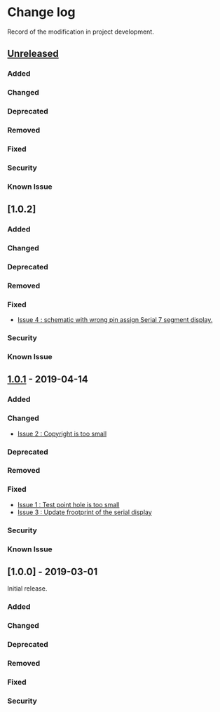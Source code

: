 # Change log
Record of the modification in project development.
## [Unreleased]

### Added
### Changed
### Deprecated
### Removed
### Fixed
### Security
### Known Issue

## [1.0.2]

### Added
### Changed
### Deprecated
### Removed
### Fixed
- [Issue 4 : schematic with wrong pin assign Serial 7 segment display. ](https://github.com/suikan4github/Akashi-01/issues/4)

### Security
### Known Issue


## [1.0.1] - 2019-04-14

### Added
### Changed
- [Issue 2 : Copyright is too small ](https://github.com/suikan4github/Akashi-01/issues/2)

### Deprecated
### Removed
### Fixed
- [Issue 1 : Test point hole is too small  ](https://github.com/suikan4github/Akashi-01/issues/1)
- [Issue 3 : Update frootprint of the serial display ](https://github.com/suikan4github/Akashi-01/issues/3)

### Security
### Known Issue

## [1.0.0] - 2019-03-01
Initial release. 

### Added
### Changed
### Deprecated
### Removed
### Fixed
### Security

[Unreleased]: https://github.com/suikan4github/Akashi-01/compare/v1.0.1...develop
[1.0.1]: https://github.com/suikan4github/Akashi-01/compare/v1.0.0...v1.0.1
